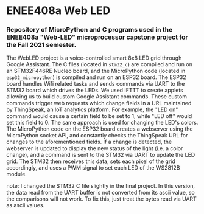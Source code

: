 # ENEE408a Web LED
### Repository of MicroPython and C programs used in the ENEE408a "Web-LED" microprocessor capstone project for the Fall 2021 semester.

The WebLED project is a voice-controlled smart 8x8 LED grid through Google Assistant. The C files (located in `stm32_c`) are compiled and run on an STM32F446RE Nucleo board, and the MicroPython code (located in `esp32_micropython`) is compiled and run on an ESP32 board. The ESP32 board handles Wifi related tasks and sends commands via UART to the STM32 board which drives the LEDs. We used IFTTT to create applets allowing us to build custom Google Assistant commands. These custom commands trigger web requests which change fields in a URL maintained by ThingSpeak, an IoT analytics platform. For example, the "LED on" command would cause a certain field to be set to 1, while "LED off" would set this field to 0. The same approach is used for changing the LED's colors. The MicroPython code on the ESP32 board creates a webserver using the MicroPython socket API, and constantly checks the ThingSpeak URL for changes to the aforementioned fields. If a change is detected, the webserver is updated to display the new status of the light (i.e. a color change), and a command is sent to the STM32 via UART to update the LED grid. The STM32 then receives this data, sets each pixel of the grid accordingly, and uses a PWM signal to set each LED of the WS2812B module. 

note: I changed the STM32 C file slightly in the final project. In this version, the data read from the UART buffer is not converted from its ascii value, so the comparisons will not work. To fix this, just treat the bytes read via UART as ascii values. 
